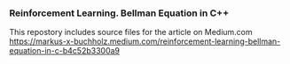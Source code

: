 ### Reinforcement Learning. Bellman Equation in C++
This repostory includes source files for the article on Medium.com
https://markus-x-buchholz.medium.com/reinforcement-learning-bellman-equation-in-c-b4c52b3300a9
